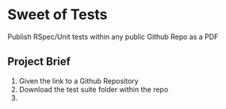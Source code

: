 # Sweet of Tests

Publish RSpec/Unit tests within any public Github Repo as a PDF

## Project Brief
1. Given the link to a Github Repository
2. Download the test suite folder within the repo
3. 